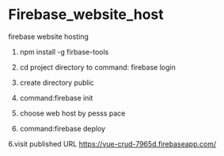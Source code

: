 # Firebase_website_host
firebase website hosting 

1. npm  install -g firbase-tools

2. cd project directory to command: firebase login

3. create directory public

3. command:firebase init

4. choose  web host by pesss pace

5. command:firebase deploy

6.visit published URL 
https://vue-crud-7965d.firebaseapp.com/
